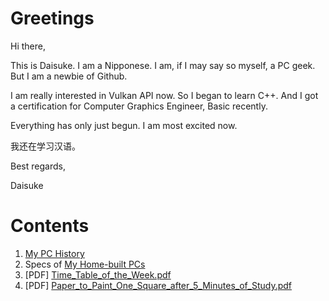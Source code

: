 # Greetings
Hi there,

This is Daisuke. I am a Nipponese.
I am, if I may say so myself, a PC geek.
But I am a newbie of Github.

I am really interested in Vulkan API now. So I began to learn C++.
And I got a certification for Computer Graphics Engineer, Basic recently.

Everything has only just begun. I am most excited now.

我还在学习汉语。

Best regards,

Daisuke

# Contents
1. [My PC History](https://github.com/dicekshin/hello-world/blob/master/MyPCHistory.md "My PC History")
2. Specs of [My Home-built PCs](https://github.com/dicekshin/hello-world/blob/master/MyHomebuiltPCs.md "My Home-built PCs")
3. [PDF] [Time_Table_of_the_Week.pdf](https://github.com/dicekshin/hello-world/blob/master/PDFs/Time_Table_of_the_Week.pdf "Time Table of the Week.pdf")
4. [PDF] [Paper_to_Paint_One_Square_after_5_Minutes_of_Study.pdf](https://github.com/dicekshin/hello-world/blob/master/PDFs/Paper_to_Paint_One_Square_after_5_Minutes_of_Study.pdf "Paper_to_Paint_One_Square_after_5_Minutes_of_Study.pdf")
